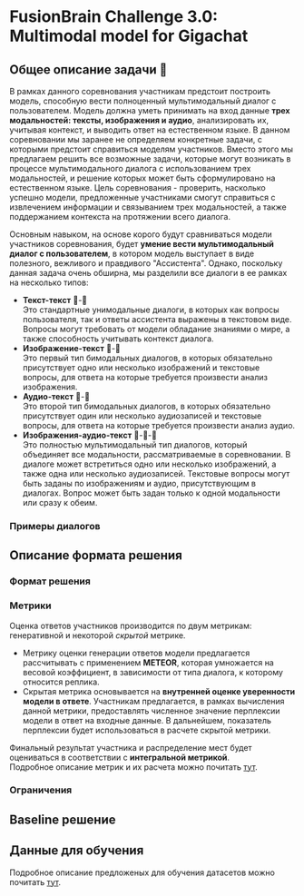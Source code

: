 # FusionBrain Challenge 3.0: Multimodal model for Gigachat

## Общее описание задачи 🚀
В рамках данного соревнования участникам предстоит построить модель, способную вести полноценный мультимодальный диалог с пользователем. Модель должна уметь принимать на вход данные **трех модальностей: тексты, изображения и аудио**, анализировать их, учитывая контекст, и выводить ответ на естественном языке. В данном соревновании мы заранее не определяем конкретные задачи, с которыми предстоит справиться моделям участников. Вместо этого мы предлагаем решить все возможные задачи, которые могут возникать в процессе мультимодального диалога с использованием трех модальностей, и решение которых может быть сформулировано на естественном языке. Цель соревнования - проверить, насколько успешно модели, предложенные участниками смогут справиться с извлечением информации и связыванием трех модальностей, а также поддержанием контекста на протяжении всего диалога. 

Основным навыком, на основе корого будут сравниваться модели участников соревнования, будет **умение вести мультимодальный диалог с пользователем**, в котором модель выступает в виде полезного, вежливого и правдивого "Ассистента".
Однако, поскольку данная задача очень обширна, мы разделили все диалоги в ее рамках на несколько типов:
* **Текст-текст** 📝-📝 <br>
Это стандартные унимодальные диалоги, в которых как вопросы пользователя, так и ответы ассистента выражены в текстовом виде. Вопросы могут требовать от модели обладание знаниями о мире, а также способность учитывать контекст диалога.
* **Изображение-текст** 🎨-📝 <br>
Это первый тип бимодальных диалогов, в которых обязательно присутствует одно или несколько изображений и текстовые вопросы, для ответа на которые требуется произвести анализ изображения.
* **Аудио-текст** 🎼-📝 <br>
Это второй тип бимодальных диалогов, в которых обязательно присутствует один или несколько аудиозаписей и текстовые вопросы, для ответа на которые требуется произвести анализ аудио.
* **Изображения-аудио-текст** 🎨-🎼-📝 <br>
Это полностью мультимодальный тип диалогов, который объединяет все модальности, рассматриваемые в соревновании. В диалоге может встретиться одно или несколько изображений, а также одна или несколько аудиозаписей. Текстовые вопросы могут быть заданы по изображениям и аудио, присутствующим в диалогах. Вопрос может быть задан только к одной модальности или сразу к обеим.


### Примеры диалогов

## Описание формата решения

### Формат решения

### Метрики

Оценка ответов участников производится по двум метрикам: генеративной и некоторой *скрытой* метрике. 
* Метрику оценки генерации ответов модели предлагается рассчитывать с применением **METEOR**, которая умножается на весовой коэффициент, в зависимости от типа диалога, к которому относится реплика. 
* Скрытая метрика основывается на **внутренней оценке уверенности модели в ответе**. Участникам предлагается, в рамках вычисления данной метрики, предоставлять численное значение перплексии модели в ответ на входные данные. В дальнейшем, показатель перплексии будет использоваться в расчете скрытой метрики.

Финальный результат участника и распределение мест будет оцениваться в соответствии с **интегральной метрикой**. <br>
Подробное описание метрик и их расчета можно почитать [тут](https://github.com/ai-forever/fbc3_aij2023/blob/main/METRICS.md).

### Ограничения

## Baseline решение

## Данные для обучения

Подробное описание предложеных для обучения датасетов можно почитать [тут](https://github.com/ai-forever/fbc3_aij2023/blob/main/DATASETS.md).
